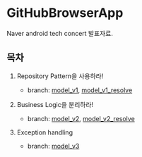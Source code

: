# GitHubBrowserApp

Naver android tech concert 발표자료.


## 목차

1. Repository Pattern을 사용하라! 
    - branch: [model_v1](https://github.com/omjoonkim/GitHubBrowserApp/tree/model_v1), [model_v1_resolve](https://github.com/omjoonkim/GitHubBrowserApp/tree/model_v1_resolve)

2. Business Logic을 분리하라! 
    - branch: [model_v2](https://github.com/omjoonkim/GitHubBrowserApp/tree/model_v2), [model_v2_resolve](https://github.com/omjoonkim/GitHubBrowserApp/tree/mode_v2_resolve)

3. Exception handling 
    - branch: [model_v3](https://github.com/omjoonkim/GitHubBrowserApp/tree/mode_v3)

